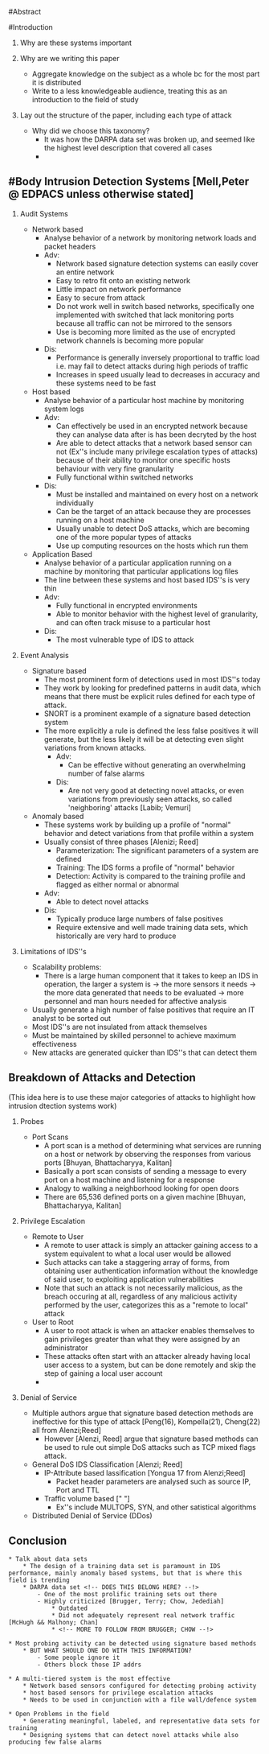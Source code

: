 #Abstract

#Introduction
1.  Why are these systems important

2.  Why are we writing this paper
    * Aggregate knowledge on the subject as a whole bc for the most part it is
        distributed
    * Write to a less knowledgeable audience, treating this as an introduction to
        the field of study

3. Lay out the structure of the paper, including each type of attack
    * Why did we choose this taxonomy?
        - It was how the DARPA data set was broken up, and seemed like the highest level description that covered all cases
        - <!-- JAKE, THIS IS WHERE YOU WILL TALK ABOUT THE DECISION TO MERGE YOUR TWO TOPICS --!>
    
#Body
Intrusion Detection Systems [Mell,Peter @ EDPACS unless otherwise stated]
-----------------------------
1.  Audit Systems
    * Network based
        * Analyse behavior of a network by monitoring network loads and packet headers
        * Adv:
            - Network based signature detection systems can easily cover an entire network
            - Easy to retro fit onto an existing network
            - Little impact on network performance
            - Easy to secure from attack
            - Do not work well in switch based networks, specifically one implemented with switched that lack monitoring ports because all traffic can not be mirrored to the sensors
            - Use is becoming more limited as the use of encrypted network channels is becoming more popular
        * Dis:
            - Performance is generally inversely proportional to traffic load i.e. may fail to detect attacks during high periods of traffic
            - Increases in speed usually lead to decreases in accuracy and these systems need to be fast
    * Host based
        * Analyse behavior of a particular host machine by monitoring system logs
        * Adv:
            - Can effectively be used in an encrypted network because they can analyse data after is has been decryted by the host
            - Are able to detect attacks that a network based sensor can not (Ex''s include many privilege escalation types of attacks) because of their ability to monitor one specific hosts behaviour with very fine granularity
            - Fully functional within switched networks
        * Dis:
            - Must be installed and maintained on every host on a network individually
            - Can be the target of an attack because they are processes running on a host machine
            - Usually unable to detect DoS attacks, which are becoming one of the more popular types of attacks 
            - Use up computing resources on the hosts which run them
    * Application Based
        * Analyse behavior of a particular application running on a machine by monitoring that particular applications log files
        * The line between these systems and host based IDS''s is very thin
        * Adv:
            - Fully functional in encrypted environments
            - Able to monitor behavior with the highest level of granularity, and can often track misuse to a particular host
        * Dis:
            - The most vulnerable type of IDS to attack

2.  Event Analysis
    * Signature based
        * The most prominent form of detections used in most IDS''s today
        * They work by looking for predefined patterns in audit data, which means that there must be explicit rules defined for each type of attack.
        * SNORT is a prominent example of a signature based detection system
        * The more explicitly a rule is defined the less false positives it will generate, but the less likely it will be at detecting even slight variations from known attacks.
            * Adv:
                - Can be effective without generating an overwhelming number of false alarms
            * Dis:
                - Are not very good at detecting novel attacks, or even variations from previously seen attacks, so called 'neighboring' attacks [Labib; Vemuri]
    * Anomaly based
        * These systems work by building up a profile of "normal" behavior and detect variations from that profile within a system
        * Usually consist of three phases [Alenizi; Reed]
            - Parameterization: The significant parameters of a system are defined
            - Training: The IDS forms a profile of "normal" behavior
            - Detection: Activity is compared to the training profile and flagged as either normal or abnormal
        * Adv:
            - Able to detect novel attacks
        * Dis:
            - Typically produce large numbers of false positives
            - Require extensive and well made training data sets, which historically are very hard to produce

3. Limitations of IDS''s 
    * Scalability problems: 
        - There is a large human component that it takes to keep an IDS in operation, the larger a system is -> the more sensors it needs -> the more data generated that needs to be evaluated -> more personnel and man hours needed for affective analysis
    * Usually generate a high number of false positives that require an IT analyst to be sorted out
    * Most IDS''s are not insulated from attack themselves
    * Must be maintained by skilled personnel to achieve maximum effectiveness
    * New attacks are generated quicker than IDS''s that can detect them

Breakdown of Attacks and Detection
------------------------------------
(This idea here is to use these major categories of attacks to highlight how intrusion dtection systems work)

1.  Probes
    * Port Scans
        - A port scan is a method of determining what services are running on a host or network by observing the responses from various ports [Bhuyan, Bhattacharyya, Kalitan]
        - Basically a port scan consists of sending a message to every port on a host machine and listening for a response
        - Analogy to walking a neighborhood looking for open doors
        - There are 65,536 defined ports on a given machine [Bhuyan, Bhattacharyya, Kalitan]

2.  Privilege Escalation
    * Remote to User
        - A remote to user attack is simply an attacker gaining access to a system equivalent to what a local user would be allowed
        - Such attacks can take a staggering array of forms, from obtaining user authentication information without the knowledge of said user, to exploiting application vulnerabilities
        - Note that such an attack is not necessarily malicious, as the breach occuring at all, regardless of any malicious activity performed by the user, categorizes this as a "remote to local" attack
    * User to Root
        - A user to root attack is when an attacker enables themselves to gain privileges greater than what they were assigned by an administrator
        - These attacks often start with an attacker already having local user access to a system, but can be done remotely and skip the step of gaining a local user account
        - 
    
3.  Denial of Service
    * Multiple authors argue that signature based detection methods are ineffective for this type of attack [Peng(16), Kompella(21), Cheng(22) all from Alenzi;Reed]
        - However [Alenzi, Reed] argue that signature based methods can be used to rule out simple DoS attacks such as TCP mixed flags attack.
    * General DoS IDS Classification [Alenzi; Reed]
        - IP-Attribute based lassification [Yongua 17 from Alenzi;Reed]
            * Packet header parameters are analysed such as source IP, Port and TTL
        - Traffic volume based [" "]
            * Ex''s include MULTOPS, SYN, and other satistical algorithms
    * Distributed Denial of Service (DDos) 

Conclusion
------------
    * Talk about data sets
        * The design of a training data set is paramount in IDS performance, mainly anomaly based systems, but that is where this field is trending
        * DARPA data set <!-- DOES THIS BELONG HERE? --!>
            - One of the most prolific training sets out there
            - Highly criticized [Brugger, Terry; Chow, Jedediah]
                * Outdated
                * Did not adequately represent real network traffic [McHugh && Malhony; Chan]
                * <!-- MORE TO FOLLOW FROM BRUGGER; CHOW --!>

    * Most probing activity can be detected using signature based methods
        * BUT WHAT SHOULD ONE DO WITH THIS INFORMATION?
            - Some people ignore it
            - Others block those IP addrs
        
    * A multi-tiered system is the most effective
        * Network based sensors configured for detecting probing activity
        * host based sensors for privilege escalation attacks
        * Needs to be used in conjunction with a file wall/defence system

    * Open Problems in the field
        * Generating meaningful, labeled, and representative data sets for training
        * Designing systems that can detect novel attacks while also producing few false alarms


